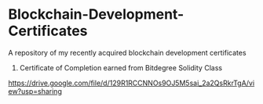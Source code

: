 # Blockchain-Development-Certificates
A repository of my recently acquired blockchain development certificates


1. Certificate of Completion earned from Bitdegree Solidity Class 

https://drive.google.com/file/d/129R1RCCNNOs9OJ5M5sai_2a2QsRkrTgA/view?usp=sharing
